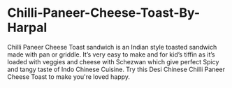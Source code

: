 # Chilli-Paneer-Cheese-Toast-By-Harpal
Chilli Paneer Cheese Toast sandwich is an Indian style toasted sandwich made with pan or griddle. It’s very easy to make and for kid’s tiffin as it’s loaded with veggies and cheese with Schezwan which give perfect Spicy and tangy taste of Indo Chinese Cuisine. Try this Desi Chinese Chilli Paneer Cheese Toast to make you're loved happy. 

